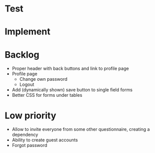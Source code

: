 # Test

# Implement

# Backlog
- Proper header with back buttons and link to profile page
- Profile page
    - Change own password
    - Logout
- Add (dynamically shown) save button to single field forms
- Better CSS for forms under tables

# Low priority
- Allow to invite everyone from some other questionnaire, creating a dependency
- Ability to create guest accounts
- Forgot password

